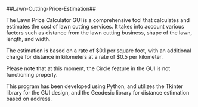 ##Lawn-Cutting-Price-Estimation##

The Lawn Price Calculator GUI is a comprehensive tool that calculates and estimates the cost of lawn cutting services. It takes into account various factors such as distance from the lawn cutting business, shape of the lawn, length, and width.

The estimation is based on a rate of $0.1 per square foot, with an additional charge for distance in kilometers at a rate of $0.5 per kilometer.

Please note that at this moment, the Circle feature in the GUI is not functioning properly. 

This program has been developed using Python, and utilizes the Tkinter library for the GUI design, and the Geodesic library for distance estimation based on address. 

